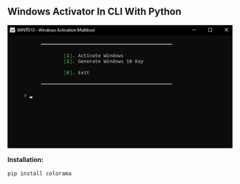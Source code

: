 
<h2>Windows Activator In CLI With Python</h2>

![alt text](https://github.com/NonTrusted/WINTO10-Windows-Activator/blob/main/git/screenshot.png?raw=true)

**Installation:**

```
pip install colorama
```
